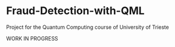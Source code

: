# Fraud-Detection-with-QML
Project for the Quantum Computing course of University of Trieste

WORK IN PROGRESS
